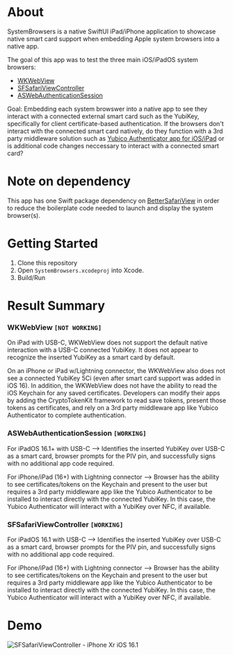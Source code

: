 # About
SystemBrowsers is a native SwiftUI iPad/iPhone application to showcase native smart card support when embedding Apple system browsers into a native app.

The goal of this app was to test the three main iOS/iPadOS system browsers:

- [WKWebView](https://developer.apple.com/documentation/webkit/wkwebview)
- [SFSafariViewController](https://developer.apple.com/documentation/safariservices/sfsafariviewcontroller)
- [ASWebAuthenticationSession](https://developer.apple.com/documentation/authenticationservices/aswebauthenticationsession)

Goal: Embedding each system browswer into a native app to see they interact with a connected external smart card such as the YubiKey, specifically for client certificate-based authentication. If the browsers don't interact with the connected smart card natively, do they function with a 3rd party middleware solution such as [Yubico Authenticator app for iOS/iPad](https://apps.apple.com/us/app/yubico-authenticator/id1476679808) or is additional code changes neccessary to interact with a connected smart card?

# Note on dependency
This app has one Swift package dependency on [BetterSafariView](https://github.com/stleamist/BetterSafariView) in order to reduce the boilerplate code needed to launch and display the system browser(s).

# Getting Started
1. Clone this repository
2. Open `SystemBrowsers.xcodeproj` into Xcode.
3. Build/Run

# Result Summary
### **WKWebView** `[NOT WORKING]`
On iPad with USB-C, WKWebView does not support the default native interaction with a USB-C connected YubiKey. It does not appear to recognize the inserted YubiKey as a smart card by default. 

On an iPhone or iPad w/Lightning connector, the WKWebView also does not see a connected YubiKey 5Ci (even after smart card support was added in iOS 16). In addition, the WKWebView does not have the ability to read the iOS Keychain for any saved certificates. Developers can modify their apps by adding the CryptoTokenKit framework to read save tokens, present those tokens as certificates, and rely on a 3rd party middleware app like Yubico Authenticator to complete authentication.

### **ASWebAuthenticationSession** `[WORKING]`

For iPadOS 16.1+ with USB-C --> Identifies the inserted YubiKey over USB-C as a smart card, browser prompts for the PIV pin, and successfully signs with no additional app code required. 

For iPhone/iPad (16+) with Lightning connector --> Browser has the ability to see certificates/tokens on the Keychain and present to the user but requires a 3rd party middleware app like the Yubico Authenticator to be installed to interact directly with the connected YubiKey. In this case, the Yubico Authenticator will interact with a YubiKey over NFC, if available.

### **SFSafariViewController** `[WORKING]`

For iPadOS 16.1 with USB-C --> Identifies the inserted YubiKey over USB-C as a smart card, browser prompts for the PIV pin, and successfully signs with no additional app code required. 

For iPhone/iPad (16+) with Lightning connector --> Browser has the ability to see certificates/tokens on the Keychain and present to the user but requires a 3rd party middleware app like the Yubico Authenticator to be installed to interact directly with the connected YubiKey. In this case, the Yubico Authenticator will interact with a YubiKey over NFC, if available. 

# Demo
![SFSafariViewController - iPhone Xr iOS 16.1](/assets/videos/SFSafariViewController-iOS16.gif)
